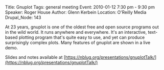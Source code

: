 Title: Gnuplot
Tags: general meeting
Event: 2010-01-12 7:30 pm - 9:30 pm
Speaker: Roger House
Author: Glenn Kerbein
Location: O'Reilly Media
Drupal_Node: 143

At 23 years, gnuplot is one of the oldest free and open source programs out in the wild world. It runs anywhere and everywhere. It's an interactive, text-based plotting program that's quite easy to use, and yet can produce surprisingly complex plots. Many features of gnuplot are shown in a live demo.

Slides and notes available at [https://nblug.org/presentations/gnuplotTalk/](https://nblug.org/presentations/gnuplotTalk/)

